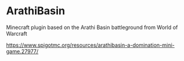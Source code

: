 # ArathiBasin
Minecraft plugin based on the Arathi Basin battleground from World of Warcraft

https://www.spigotmc.org/resources/arathibasin-a-domination-mini-game.27977/

